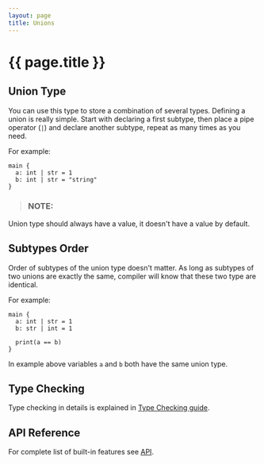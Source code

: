 ```yaml
---
layout: page
title: Unions
---
```


# {{ page.title }}

## Union Type
You can use this type to store a combination of several types. Defining a
union is really simple. Start with declaring a first subtype, then place a
pipe operator (`|`) and declare another subtype, repeat as many times as you
need.

For example:

```the
main {
  a: int | str = 1
  b: int | str = "string"
}
```

> ### NOTE:
  Union type should always have a value, it doesn't have a value by default.

## Subtypes Order
Order of subtypes of the union type doesn't matter. As long as subtypes of two
unions are exactly the same, compiler will know that these two type are
identical.

For example:

```the
main {
  a: int | str = 1
  b: str | int = 1

  print(a == b)
}
```

In example above variables `a` and `b` both have the same union type.

## Type Checking
Type checking in details is explained in
[Type Checking guide](/guides/type-checking.html).

## API Reference
For complete list of built-in features see
[API](/api/union.html).
